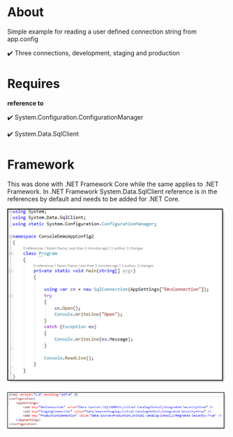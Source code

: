 ﻿# About

Simple example for reading a user defined connection string from app.config

:heavy_check_mark: Three connections, development, staging and production

# Requires

**reference to**

:heavy_check_mark:  System.Configuration.ConfigurationManager

:heavy_check_mark: System.Data.SqlClient

# Framework

This was done with .NET Framework Core while the same applies to .NET Framework. In .NET Framework System.Data.SqlClient reference is in the references by default and needs to be added for .NET Core.

![img](assets/f1.png)

![img](assets/f2.png)

